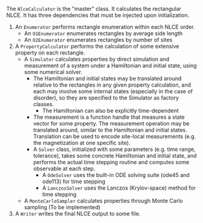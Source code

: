 The `NlceCalculator` is the "master" class. It calculates the rectangular NLCE. It has three dependencies that must be injected upon initialization.

1. An `Enumerator` performs rectangle enumeration within each NLCE order.
    - An `O1Enumerator` enumerates rectangles by average side length
    - An `O2Enumerator` enumerates rectangles by number of sites
2. A `PropertyCalculator` performs the calculation of some extensive property on each rectangle.
    - A `Simulator` calculates properties by direct simulation and measurement of a system under a Hamiltonian and initial state, using some numerical solver.
        - The Hamiltonian and initial states may be translated around relative to the rectangles in any given property calculation, and each may involve some internal states (especially in the case of disorder), so they are specified to the Simulator as factory classes.
            - The Hamiltonian can also be explicitly time-dependent
        - The measurement is a function handle that measures a state vector for some property. The measurement operation may be translated around, similar to the Hamiltonian and initial states. Translation can be used to encode site-local measurements (e.g. the magnetization at one specific site).
        - A `Solver` class, initialized with some parameters (e.g. time range, tolerance), takes some concrete Hamiltonian and initial state, and performs the actual time stepping routine and computes some observable at each step.
            - A `OdeSolver` uses the built-in ODE solving suite (ode45 and ode113) for time stepping
            - A `LanczosSolver` uses the Lanczos (Krylov-space) method for time stepping
    - A `MonteCarloSampler` calculates properties through Monte Carlo sampling (To be implemented)
3. A `Writer` writes the final NLCE output to some file.